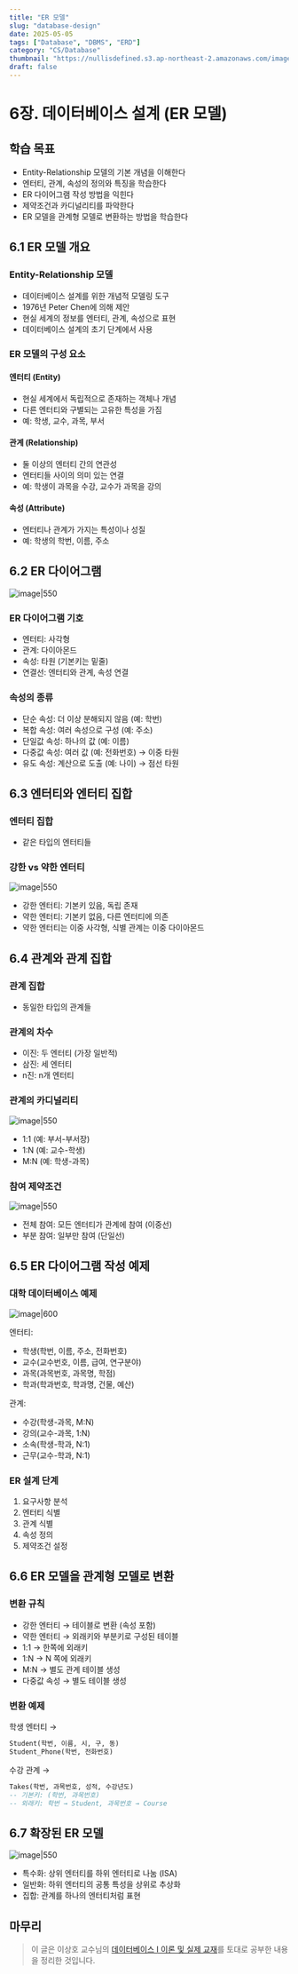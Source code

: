 ```yaml
---
title: "ER 모델"
slug: "database-design"
date: 2025-05-05
tags: ["Database", "DBMS", "ERD"]
category: "CS/Database"
thumbnail: "https://nullisdefined.s3.ap-northeast-2.amazonaws.com/images/32a452c922eb2e81ffa06799956fa0a5.png"
draft: false
---
```

# 6장. 데이터베이스 설계 (ER 모델)

## 학습 목표

- Entity-Relationship 모델의 기본 개념을 이해한다
- 엔터티, 관계, 속성의 정의와 특징을 학습한다
- ER 다이어그램 작성 방법을 익힌다
- 제약조건과 카디널리티를 파악한다
- ER 모델을 관계형 모델로 변환하는 방법을 학습한다

## 6.1 ER 모델 개요

### Entity-Relationship 모델

- 데이터베이스 설계를 위한 개념적 모델링 도구
- 1976년 Peter Chen에 의해 제안
- 현실 세계의 정보를 엔터티, 관계, 속성으로 표현
- 데이터베이스 설계의 초기 단계에서 사용

### ER 모델의 구성 요소

#### 엔터티 (Entity)
- 현실 세계에서 독립적으로 존재하는 객체나 개념
- 다른 엔터티와 구별되는 고유한 특성을 가짐
- 예: 학생, 교수, 과목, 부서

#### 관계 (Relationship)
- 둘 이상의 엔터티 간의 연관성
- 엔터티들 사이의 의미 있는 연결
- 예: 학생이 과목을 수강, 교수가 과목을 강의

#### 속성 (Attribute)
- 엔터티나 관계가 가지는 특성이나 성질
- 예: 학생의 학번, 이름, 주소

## 6.2 ER 다이어그램

![image|550](https://nullisdefined.s3.ap-northeast-2.amazonaws.com/images/32a452c922eb2e81ffa06799956fa0a5.png)

### ER 다이어그램 기호

- 엔터티: 사각형
- 관계: 다이아몬드
- 속성: 타원 (기본키는 밑줄)
- 연결선: 엔터티와 관계, 속성 연결

### 속성의 종류

- 단순 속성: 더 이상 분해되지 않음 (예: 학번)
- 복합 속성: 여러 속성으로 구성 (예: 주소)
- 단일값 속성: 하나의 값 (예: 이름)
- 다중값 속성: 여러 값 (예: 전화번호) → 이중 타원
- 유도 속성: 계산으로 도출 (예: 나이) → 점선 타원

## 6.3 엔터티와 엔터티 집합

### 엔터티 집합
- 같은 타입의 엔터티들

### 강한 vs 약한 엔터티

![image|550](https://nullisdefined.s3.ap-northeast-2.amazonaws.com/images/710aec2776e23dc3d456e3c23bb72697.png)


- 강한 엔터티: 기본키 있음, 독립 존재
- 약한 엔터티: 기본키 없음, 다른 엔터티에 의존
- 약한 엔터티는 이중 사각형, 식별 관계는 이중 다이아몬드

## 6.4 관계와 관계 집합

### 관계 집합
- 동일한 타입의 관계들

### 관계의 차수
- 이진: 두 엔터티 (가장 일반적)
- 삼진: 세 엔터티
- n진: n개 엔터티

### 관계의 카디널리티

![image|550](https://nullisdefined.s3.ap-northeast-2.amazonaws.com/images/71978b18d8a3a1f62e755b2bef5f423f.png)

- 1:1 (예: 부서-부서장)
- 1:N (예: 교수-학생)
- M:N (예: 학생-과목)

### 참여 제약조건

![image|550](https://nullisdefined.s3.ap-northeast-2.amazonaws.com/images/0df9464aaedad8a9e2eba66f4b3287f1.png)

- 전체 참여: 모든 엔터티가 관계에 참여 (이중선)
- 부분 참여: 일부만 참여 (단일선)

## 6.5 ER 다이어그램 작성 예제

### 대학 데이터베이스 예제

![image|600](https://nullisdefined.s3.ap-northeast-2.amazonaws.com/images/c72ec828ae038b7314eeddc4ad7d50cc.png)

엔터티:
- 학생(학번, 이름, 주소, 전화번호)
- 교수(교수번호, 이름, 급여, 연구분야)
- 과목(과목번호, 과목명, 학점)
- 학과(학과번호, 학과명, 건물, 예산)

관계:
- 수강(학생-과목, M:N)
- 강의(교수-과목, 1:N)
- 소속(학생-학과, N:1)
- 근무(교수-학과, N:1)

### ER 설계 단계

1. 요구사항 분석
2. 엔터티 식별
3. 관계 식별
4. 속성 정의
5. 제약조건 설정

## 6.6 ER 모델을 관계형 모델로 변환

### 변환 규칙

- 강한 엔터티 → 테이블로 변환 (속성 포함)
- 약한 엔터티 → 외래키와 부분키로 구성된 테이블
- 1:1 → 한쪽에 외래키
- 1:N → N 쪽에 외래키
- M:N → 별도 관계 테이블 생성
- 다중값 속성 → 별도 테이블 생성

### 변환 예제

학생 엔터티 →  
```sql
Student(학번, 이름, 시, 구, 동)
Student_Phone(학번, 전화번호)
```

수강 관계 →  
```sql
Takes(학번, 과목번호, 성적, 수강년도)
-- 기본키: (학번, 과목번호)
-- 외래키: 학번 → Student, 과목번호 → Course
```

## 6.7 확장된 ER 모델

![image|550](https://nullisdefined.s3.ap-northeast-2.amazonaws.com/images/d05628f379509d052a6b5fadfddde6b5.png)

- 특수화: 상위 엔터티를 하위 엔터티로 나눔 (ISA)
- 일반화: 하위 엔터티의 공통 특성을 상위로 추상화
- 집합: 관계를 하나의 엔터티처럼 표현

## 마무리

> 이 글은 이상호 교수님의 [데이터베이스 I 이론 및 실제 교재](https://product.kyobobook.co.kr/detail/S000001918597)를 토대로 공부한 내용을 정리한 것입니다.